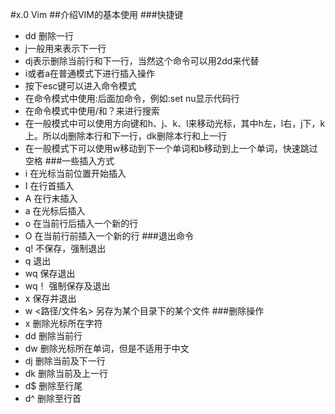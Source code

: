 #x.0 Vim
##介绍VIM的基本使用
###快捷键
* dd 删除一行
* j一般用来表示下一行
* dj表示删除当前行和下一行，当然这个命令可以用2dd来代替
* i或者a在普通模式下进行插入操作
* 按下esc键可以进入命令模式
* 在命令模式中使用:后面加命令，例如:set nu显示代码行
* 在命令模式中使用/和？来进行搜索
* 在一般模式中可以使用方向键和h、j、k、l来移动光标，其中h左，l右，j下，k上。所以dj删除本行和下一行，dk删除本行和上一行
* 在一般模式下可以使用w移动到下一个单词和b移动到上一个单词，快速跳过空格
###一些插入方式
* i 在光标当前位置开始插入
* I 在行首插入
* A 在行末插入
* a 在光标后插入
* o 在当前行后插入一个新的行
* O 在当前行前插入一个新的行
###退出命令
* q! 不保存，强制退出
* q 退出
* wq 保存退出
* wq！ 强制保存及退出
* x 保存并退出
* w <路径/文件名> 另存为某个目录下的某个文件
###删除操作
* x 删除光标所在字符
* dd 删除当前行
* dw 删除光标所在单词，但是不适用于中文
* dj 删除当前及下一行
* dk 删除当前及上一行
* d$ 删除至行尾
* d^ 删除至行首
